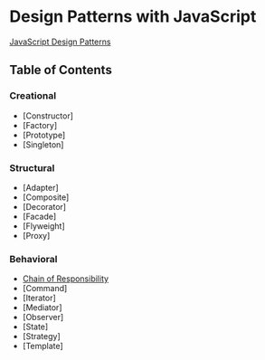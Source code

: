 # Design Patterns with JavaScript

[JavaScript Design Patterns]()

## Table of Contents

### Creational

- [Constructor]
- [Factory]
- [Prototype]
- [Singleton]

### Structural

- [Adapter]
- [Composite]
- [Decorator]
- [Facade]
- [Flyweight]
- [Proxy]

### Behavioral

- [Chain of Responsibility]()
- [Command]
- [Iterator]
- [Mediator]
- [Observer]
- [State]
- [Strategy]
- [Template]
